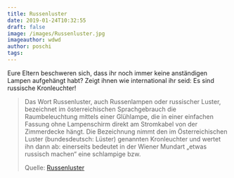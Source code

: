 ```yaml
---
title: Russenluster
date: 2019-01-24T10:32:55
draft: false
image: /images/Russenluster.jpg
imageauthor: wdwd
author: poschi
tags:
---
```


Eure Eltern beschweren sich, dass ihr noch immer keine anständigen Lampen
aufgehängt habt? Zeigt ihnen wie international ihr seid: Es sind russische
Kronleuchter!

> Das Wort Russenluster, auch Russenlampen oder russischer Luster, bezeichnet
> im österreichischen Sprachgebrauch die Raumbeleuchtung mittels einer
> Glühlampe, die in einer einfachen Fassung ohne Lampenschirm direkt am
> Stromkabel von der Zimmerdecke hängt. Die Bezeichnung nimmt den im
> Österreichischen Luster (bundesdeutsch: Lüster) genannten Kronleuchter und
> wertet ihn dann ab: einerseits bedeutet in der Wiener Mundart „etwas russisch
> machen“ eine schlampige bzw.
>
> Quelle: [Russenluster](https://de.wikipedia.org/wiki/Russenluster)